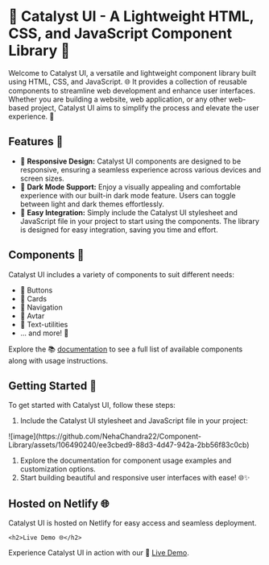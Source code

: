 <html>
 <body>
 <h1>🚀 Catalyst UI - A Lightweight HTML, CSS, and JavaScript Component Library 🎨</h1>
<p>Welcome to Catalyst UI, a versatile and lightweight component library built using HTML, CSS, and JavaScript. 🌐 It provides a collection of reusable components to streamline web development and enhance user interfaces. Whether you are building a website, web application, or any other web-based project, Catalyst UI aims to simplify the process and elevate the user experience. 🚀</p>
  <h2>Features 🌟</h2>
  <ul>
    <li>📱 <strong>Responsive Design:</strong> Catalyst UI components are designed to be responsive, ensuring a seamless experience across various devices and screen sizes.</li>
    <li>🌙 <strong>Dark Mode Support:</strong> Enjoy a visually appealing and comfortable experience with our built-in dark mode feature. Users can toggle between light and dark themes effortlessly.</li>
    <li>🧩 <strong>Easy Integration:</strong> Simply include the Catalyst UI stylesheet and JavaScript file in your project to start using the components. The library is designed for easy integration, saving you time and effort.</li>
  </ul>

  <h2>Components 🎉</h2>

  <p>Catalyst UI includes a variety of components to suit different needs:</p>

  <ul>
    <li>🔘 Buttons</li>
    <li>📇 Cards</li>
    <li>🔗 Navigation </li>
    <li>👤 Avtar</li>
    <li>📝 Text-utilities</li>
    <li>... and more! 🚀</li>
  </ul>

  <p>Explore the 📚 <a href="https://catalyst-ui-component-library.netlify.app/documentation">documentation</a> to see a full list of available components along with usage instructions.</p>

  <h2>Getting Started 🚀</h2>

  <p>To get started with Catalyst UI, follow these steps:</p>

  <ol>
    <li>Include the Catalyst UI stylesheet and JavaScript file in your project:</li>
  </ol>
 ![image](https://github.com/NehaChandra22/Component-Library/assets/106490240/ee3cbed9-88d3-4d47-942a-2bb56f83c0cb)

  <ol >
    <li>Explore the documentation for component usage examples and customization options.</li>
    <li>Start building beautiful and responsive user interfaces with ease! 🌐✨</li>
  </ol>
   <h2>Hosted on Netlify 🌐</h2>
  <p>Catalyst UI is hosted on Netlify for easy access and seamless deployment.</p>

    <h2>Live Demo 🌐</h2>
  <p>Experience Catalyst UI in action with our 🚀 <a href="https://catalyst-ui-component-library.netlify.app/">Live Demo</a>.</p>
 
</body>
</html>

